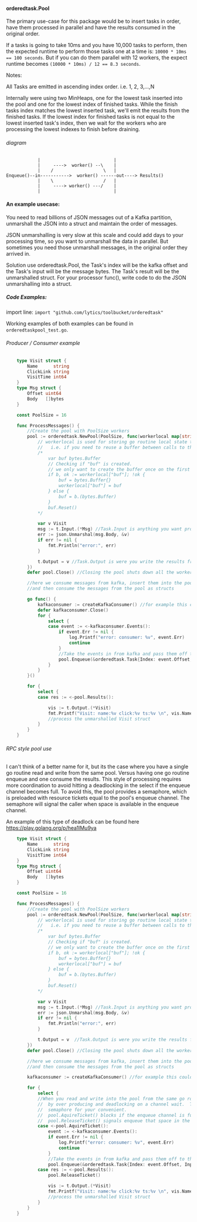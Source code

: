 #### orderedtask.Pool 

The primary use-case for this package would be to insert tasks in order, have them
processed in parallel and have the results consumed in the original order.  

If a tasks is going to take 10ms and you have 10,000 tasks to perform, then the expected runtime
to perform those tasks one at a time is: `10000 * 10ms == 100 seconds`.  But if you can do them 
parallel with 12 workers, the expect runtime becomes `(10000 * 10ms) / 12 == 8.3 seconds`.

Notes: 

All Tasks are emitted in ascending index order.   i.e. 1, 2, 3,...,N

Internally were using two MinHeaps, one for the lowest task inserted into the pool and 
one for the lowest index of finished tasks.  While the finish tasks index matches the
lowest inserted task, we'll emit the results from the finished tasks.  If the lowest
index for finished tasks is not equal to the lowest inserted task's index, then we wait for
the workers who are processing the lowest indexes to finish before draining.

###### diagram 

```
	        |                            |
	        |     ---->  worker() --\    |
	        |    /                   \   |
Enqueue()--in----------->  worker() ------out----> Results()
	        |    \                   /   |
	        |     ----> worker() ---/    |
	        |                            |
```



#### An example usecase:

You need to read billions of JSON messages out of a Kafka partition, unmarshall the JSON
into a struct and maintain the order of messages.

JSON unmarshalling is very slow at this scale and could add days to your processing time, so you want
to unmarshall the data in parallel.  But sometimes you need those unmarshall messages, in the
original order they arrived in.

Solution use orderedtask.Pool, the Task's index will be the kafka offset and the Task's input
will be the message bytes.   The Task's result will be the unmarshalled struct.  For your
processor func(),  write code to do the JSON unmarshalling into a struct.


##### Code Examples:
import line: `import "github.com/lytics/toolbucket/orderedtask"`

Working examples of both examples can be found in `orderedtaskpool_test.go`.  

###### Producer / Consumer example 

```go
	type Visit struct {
		Name      string
		ClickLink string
		VisitTime int64
	}
	type Msg struct {
		Offset uint64
		Body   []bytes
	}

	const PoolSize = 16

	func ProcessMessages() {
		//Create the pool with PoolSize workers
		pool := orderedtask.NewPool(PoolSize, func(workerlocal map[string]interface{}, t *orderedtask.Task) {
			// workerlocal is used for storing go routine local state that isn't shared between workers.
			//   i.e. if you need to reuse a buffer between calls to the function.
			/*
				var buf bytes.Buffer
				// Checking if "buf" is created.
				// we only want to create the buffer once on the first call to this worker!
				if b, ok := workerlocal["buf"]; !ok {
					buf = bytes.Buffer{}
					workerlocal["buf"] = buf
				} else {
					buf = b.(bytes.Buffer)
				}
				buf.Reset()
			*/

			var v Visit
			msg := t.Input.(*Msg) //Task.Input is anything you want processed in the pull.
			err := json.Unmarshal(msg.Body, &v)
			if err != nil {
				fmt.Println("error:", err)
			}

			t.Output = v //Task.Output is were you write the results from the task.
		})
		defer pool.Close() //Closing the pool shuts down all the workers.

		//here we consume messages from kafka, insert them into the pool to be unmarshalled
		//and then consume the messages from the pool as structs

		go func() {
			kafkaconsumer := createKafkaConsumer() //for example this could be a https://github.com/Shopify/sarama consumer, reading messages from kafka8.
			defer kafkaconsumer.Close()
			for {
				select {
				case event := <-kafkaconsumer.Events():
					if event.Err != nil {
						log.Printf("error: consumer: %v", event.Err)
						continue
					}
					//Take the events in from kafka and pass them off to the pool to be unmarshal'ed
					pool.Enqueue(&orderedtask.Task{Index: event.Offset, Input: &Msg{event.Offset, event.Message}})
				}
			}
		}()

		for {
			select {
			case res := <-pool.Results():

				vis := t.Output.(*Visit)
				fmt.Printf("Visit: name:%v click:%v ts:%v \n", vis.Name, vis.ClickLink, vis.VisitTime)
				//process the unmarshalled Visit struct
			}
		}
	}
```


###### RPC style pool use
I can't think of a better name for it, but its the case where you have a single go routine read and write from the same pool.  Versus 
having one go routine enqueue and one consume the results.  This style of processing requires more coordination to avoid hitting a deadlocking in the select if the enqueue channel becomes full.  To avoid this, the pool provides a semaphore, which is preloaded with resource tickets equal to the pool's enqueue channel.  The semaphore will signal the caller when space is available in the enqueue channel.

An example of this type of deadlock can be found here https://play.golang.org/p/hea1lMu9ya 

```go
	type Visit struct {
		Name      string
		ClickLink string
		VisitTime int64
	}
	type Msg struct {
		Offset uint64
		Body   []bytes
	}

	const PoolSize = 16

	func ProcessMessages() {
		//Create the pool with PoolSize workers
		pool := orderedtask.NewPool(PoolSize, func(workerlocal map[string]interface{}, t *orderedtask.Task) {
			// workerlocal is used for storing go routine local state that isn't shared between workers.
			//   i.e. if you need to reuse a buffer between calls to the function. 
			/*
				var buf bytes.Buffer
				// Checking if "buf" is created.
				// we only want to create the buffer once on the first call to this worker!
				if b, ok := workerlocal["buf"]; !ok { 
					buf = bytes.Buffer{}
					workerlocal["buf"] = buf
				} else {
					buf = b.(bytes.Buffer)
				}
				buf.Reset()
			*/

			var v Visit
			msg := t.Input.(*Msg) //Task.Input is anything you want processed in the pull.
			err := json.Unmarshal(msg.Body, &v)
			if err != nil {
				fmt.Println("error:", err)
			}

			t.Output = v  //Task.Output is were you write the results from the task.
		})
		defer pool.Close() //Closing the pool shuts down all the workers.

		//here we consume messages from kafka, insert them into the pool to be unmarshalled
		//and then consume the messages from the pool as structs

		kafkaconsumer := createKafkaConsumer() //for example this could be a https://github.com/Shopify/sarama consumer, reading messages from kafka8.

		for {
			select {
			//When you read and write into the pool from the same go routine, you run the risk of a deadlock 
			//  by over producing and deadlocking on a channel wait.  To prevent this, the pool provides a  
			//  semaphore for your convenient. 
			//  pool.AquireTicket() blocks if the enqueue channel is full
			//  pool.ReleaseTicket() signals enqueue that space in the enqueue channel is available.
			case <-pool.AquireTicket():
				event := <-kafkaconsumer.Events():
				if event.Err != nil {
					log.Printf("error: consumer: %v", event.Err)
					continue
				}
				//Take the events in from kafka and pass them off to the pool to be unmarshal'ed
				pool.Enqueue(&orderedtask.Task{Index: event.Offset, Input: &Msg{event.Offset, event.Message}})
			case res := <-pool.Results():
				pool.ReleaseTicket()

				vis := t.Output.(*Visit)
				fmt.Printf("Visit: name:%v click:%v ts:%v \n", vis.Name, vis.ClickLink, vis.VisitTime)
				//process the unmarshalled Visit struct
			}
		}
	}
```







